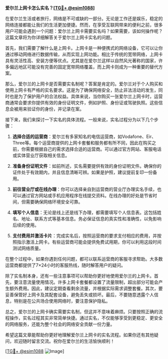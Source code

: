 **爱尔兰上网卡怎么实名？[[TG💪+ @esim1088](https://t.me/s/esim1088)]**

在爱尔兰生活或者旅行，网络是不可或缺的一部分。无论是工作还是娱乐，稳定的网络连接都能让我们的生活更加便捷。然而，在享受互联网带来的便利之前，很多用户可能会遇到一个问题：爱尔兰上网卡需要实名吗？如果需要，该如何操作呢？这篇文章将为你详细解答关于爱尔兰上网卡实名的问题。

首先，我们需要了解什么是上网卡。上网卡是一种便携式的网络设备，它可以让你通过移动网络进行数据传输，从而实现上网功能。相比于传统的宽带网络，上网卡具有灵活性高、安装方便等优点。尤其是在爱尔兰这样以自然风光著称的国家，许多偏远地区可能没有完善的固定宽带网络覆盖，而上网卡则成为一种重要的替代方案。

那么，爱尔兰的上网卡是否需要实名制呢？答案是肯定的。爱尔兰对于个人购买和使用上网卡有严格的实名要求。这是为了确保网络安全，防止非法活动的发生，同时也是为了保护用户的合法权益。具体来说，当你购买一张爱尔兰上网卡时，运营商通常会要求你提供有效的身份证明文件，例如护照、身份证或驾驶执照。这些信息会被用来验证你的身份，并记录在案。

接下来，我们来探讨一下实名的具体流程。一般来说，实名过程分为以下几个步骤：

1. **选择合适的运营商**：爱尔兰有多家知名的电信运营商，如Vodafone、Eir、Three等。每个运营商提供的上网卡套餐和服务都有所不同，因此在购买之前，你需要根据自己的需求选择合适的运营商。可以通过官方网站、客服电话或实体营业厅获取相关信息。

2. **准备身份证明文件**：如前所述，实名需要提供有效的身份证明文件。确保你的证件处于有效期内，并且信息清晰可辨。如果是护照，建议提前复印一份备用。

3. **前往营业厅或在线办理**：你可以选择亲自到运营商的营业厅办理实名手续，也可以通过官方网站或手机应用程序在线提交资料。在线办理的好处是节省时间，但需要确保网络环境安全可靠。

4. **填写个人信息**：无论是线上还是线下办理，都需要填写个人信息表。这包括姓名、地址、联系方式等基本信息。务必保证信息的真实性和准确性，以免影响后续的使用。

5. **支付费用并激活卡片**：完成实名后，按照运营商的要求支付相应的费用，并按照指示激活上网卡。有些运营商可能会提供免费试用期，你可以利用这段时间测试网络质量。

在整个过程中，如果你遇到任何问题，都可以联系运营商的客服寻求帮助。大多数运营商都提供了7×24小时的客服热线，随时解答用户的疑问。

除了实名制本身，还有一些注意事项可以帮助你更好地使用爱尔兰的上网卡。首先，要注意流量使用情况。许多上网卡套餐都设置了流量限制，超出部分可能会产生额外费用。因此，建议定期查看剩余流量，并根据实际需求调整套餐。其次，要妥善保管好上网卡及其配套设备，避免丢失或损坏。最后，不要随意透露个人信息，特别是在公共场合使用网络时，要注意保护隐私。

总之，爱尔兰的上网卡确实需要实名制，但这并不意味着麻烦。只要按照正确的流程操作，实名过程其实非常简单快捷。通过实名，不仅能够享受到更稳定、更安全的网络服务，还能为整个社会的网络安全贡献一份力量。

希望这篇文章能帮助你更好地理解爱尔兰上网卡的实名流程。如果你还有其他疑问，欢迎随时留言交流。祝你在爱尔兰的生活愉快顺利！

[[TG💪+ @esim1088](https://t.me/s/esim1088) ![Image](https://i.postimg.cc/4NQfJmqS/Snipaste-2025-05-13-00-14-12.png)]